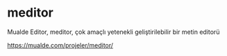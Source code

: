 # meditor
Mualde Editor, meditor, çok amaçlı yetenekli geliştirilebilir bir metin editorü



https://mualde.com/projeler/meditor/
